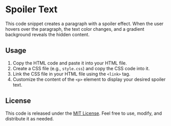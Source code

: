 # Spoiler Text

This code snippet creates a paragraph with a spoiler effect. 
When the user hovers over the paragraph, the text color changes, and a gradient background reveals the hidden content.

## Usage

1. Copy the HTML code and paste it into your HTML file.
2. Create a CSS file (e.g., `style.css`) and copy the CSS code into it.
3. Link the CSS file in your HTML file using the `<link>` tag.
4. Customize the content of the `<p>` element to display your desired spoiler text.

## License

This code is released under the [MIT License](LICENSE). Feel free to use, modify, and distribute it as needed.
